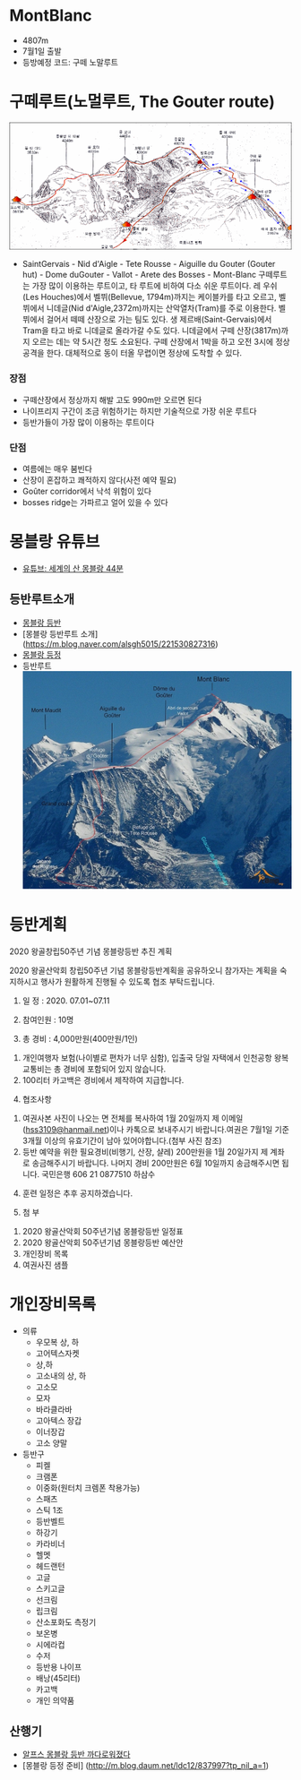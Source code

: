 # MontBlanc
* 4807m
* 7월1일 출발
* 등방예정 코드: 구떼 노말루트
# 구떼루트(노멀루트, The Gouter route)
![구떼 등정코스](montblanc1.gif)

- SaintGervais - Nid d'Aigle - Tete Rousse - Aiguille du Gouter (Gouter hut) - Dome duGouter - Vallot - Arete des Bosses - Mont-Blanc
구떼루트는 가장 많이 이용하는 루트이고, 타 루트에 비하여 다소 쉬운 루트이다. 레 우쉬(Les Houches)에서 벨뷔(Bellevue, 1794m)까지는 케이블카를 타고 오르고, 벨뷔에서 니데글(Nid d'Aigle,2372m)까지는 산악열차(Tram)를 주로 이용한다. 벨뷔에서 걸어서 떼떼 산장으로 가는 팀도 있다. 생 제르배(Saint-Gervais)에서 Tram을 타고 바로 니데글로 올라가갈 수도 있다. 니데글에서 구떼 산장(3817m)까지 오르는 데는 약 5시간 정도 소요된다. 구떼 산장에서 1박을 하고 오전 3시에 정상 공격을 한다. 대체적으로 동이 터올 무렵이면 정상에 도착할 수 있다.

### 장점  
 - 구떼산장에서 정상까지 해발 고도 990m만 오르면 된다
 - 나이프리지 구간이 조금 위험하기는 하지만 기술적으로 가장 쉬운 루트다
 - 등반가들이 가장 많이 이용하는 루트이다

### 단점  
 - 여름에는 매우 붐빈다
 - 산장이 혼잡하고 쾌적하지 않다(사전 예약 필요)
 - Goûter corridor에서 낙석 위험이 있다
 - bosses ridge는 가파르고 얼어 있을 수 있다

# 몽블랑 유튜브
* [유튜브: 세계의 산 몽블랑 44분](https://youtu.be/O8wmxH6spME)


## 등반루트소개
* [몽블랑 등반](https://blog.naver.com/ljkim65/220929517533)
* [몽블랑 등반루트 소개] (https://m.blog.naver.com/alsgh5015/221530827316)
* [몽블랑 등정](http://blog.daum.net/yoosoon333/8110723)
* 등반루트
![Mont Blanc, 몽블랑](MontBlanc.png)

# 등반계획

2020 왕골창립50주년 기념 몽블랑등반 추진 계획

2020 왕골산악회 창립50주년 기념 몽블랑등반계획을 공유하오니 참가자는 계획을 숙지하시고 행사가 원활하게 진행될 수 있도록 협조 부탁드립니다.


1. 일 정 : 2020. 07.01~07.11

2. 참여인원 : 10명

3. 총 경비 : 4,000만원(400만원/1인)
1) 개인여행자 보험(나이별로 편차가 너무 심함), 입출국 당일 자택에서 인천공항 왕복 교통비는 총 경비에 포함되어 있지 않습니다.
2) 100리터 카고백은 경비에서 제작하여 지급합니다.

4. 협조사항
1) 여권사본 사진이 나오는 면 전체를 복사하여 1월 20일까지 제 이메일(hss3109@hanmail.net)이나 카톡으로 보내주시기 바랍니다.여권은 7월1일 기준 3개월 이상의 유효기간이 남아 있어야합니다.(첨부 사진 참조)
2) 등반 예약을 위한 필요경비(비행기, 산장, 샬레) 200만원을 1월 20일가지 제 계좌로 송금해주시기 바랍니다. 나머지 경비 200만원은 6월 10일까지 송금해주시면 됩니다.
국민은행
606 21 0877510
하삼수

4. 훈련 일정은 추후 공지하겠습니다.

5. 첨 부
1) 2020 왕골산악회 50주년기념 몽블랑등반 일정표
2) 2020 왕골산악회 50주년기념 몽블랑등반 예산안
3) 개인장비 목록
4) 여권사진 샘플


# 개인장비목록
* 의류
  * 우모복 상, 하
  * 고어텍스자켓
  * 상,하
  * 고소내의 상, 하
  * 고소모
  * 모자
  * 바라클라바
  * 고아텍스 장갑
  * 이너장갑
  * 고소 양말
* 등반구
  * 피켈
  * 크램폰
  * 이중화(원터치 크렘폰 착용가능)
  * 스패츠
  * 스틱 1조
  * 등반벨트
  * 하강기
  * 카라비너
  * 헬멧
  * 헤드랜턴
  * 고글
  * 스키고글
  * 선크림
  * 립크림
  * 산소포화도 측정기
  * 보온병
  * 시에라컵
  * 수저
  * 등반용 나이프
  * 배낭(45리터)
  * 카고백
  * 개인 의약품
## 산행기
* [알프스 몽블랑 등반 까다로워졌다](http://www.mountainjournal.co.kr/news/articleView.html?idxno=423)
* [몽블랑 등정 준비] (http://m.blog.daum.net/ldc12/837997?tp_nil_a=1)
